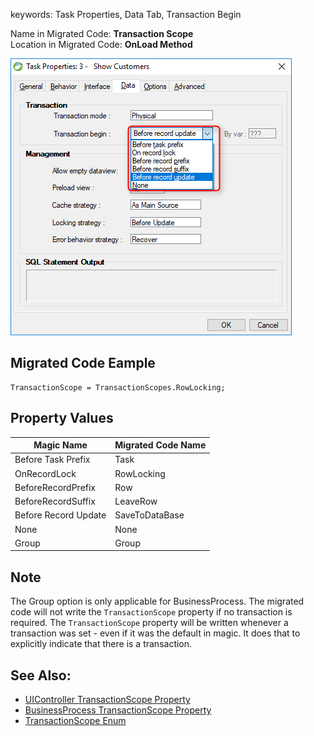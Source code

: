 ﻿keywords: Task Properties, Data Tab, Transaction Begin

Name in Migrated Code: **Transaction Scope**  
Location in Migrated Code: **OnLoad Method**  

![](2017-11-15_15h44_04.png) 

## Migrated Code Eample 

```csdiff
TransactionScope = TransactionScopes.RowLocking; 
```

## Property Values 

| Magic Name          | Migrated Code Name |
|---------------------|--------------------|
| Before Task Prefix  | Task               |
| OnRecordLock        | RowLocking         |
| BeforeRecordPrefix  | Row                |
| BeforeRecordSuffix  | LeaveRow           | 
| Before Record Update| SaveToDataBase     | 
| None                | None               | 
| Group               | Group              | 

## Note
The Group option is only applicable for BusinessProcess. The migrated code will not write the `TransactionScope` property if no transaction is required.
The `TransactionScope` property will be written whenever a transaction was set - even if it was the default in magic. 
It does that to explicitly indicate that there is a transaction.

## See Also: 
* [UIController TransactionScope Property](http://www.fireflymigration.com/reference/html/P_Firefly_Box_UIController_TransactionScope.htm) 
* [BusinessProcess TransactionScope Property](http://www.fireflymigration.com/reference/html/P_Firefly_Box_BusinessProcess_TransactionScope.htm) 
* [TransactionScope Enum](http://fireflymigration.com/reference/html/T_Firefly_Box_TransactionScopes.htm) 
